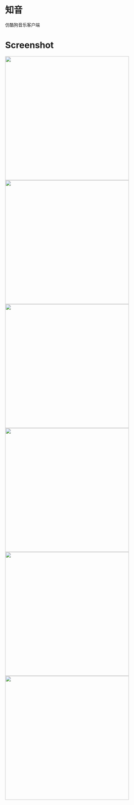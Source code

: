 # 知音
仿酷狗音乐客户端

# Screenshot
<img src="https://github.com/i-am-zhaozekai/Zhiyin/raw/master/screenshot/main_lrc_progress.jpeg" width="400">

<img src="https://github.com/i-am-zhaozekai/Zhiyin/raw/master/screenshot/main_lrc_widget.jpeg" width="400">

<img src="https://github.com/i-am-zhaozekai/Zhiyin/raw/master/screenshot/main_playlist_popup.jpeg" width="400">

<img src="https://github.com/i-am-zhaozekai/Zhiyin/raw/master/screenshot/player_lrc_full.jpeg" width="400">

<img src="https://github.com/i-am-zhaozekai/Zhiyin/raw/master/screenshot/player_lrc_two_line.jpeg" width="400">

<img src="https://github.com/i-am-zhaozekai/Zhiyin/raw/master/screenshot/player_rotated.jpeg" width="400">
